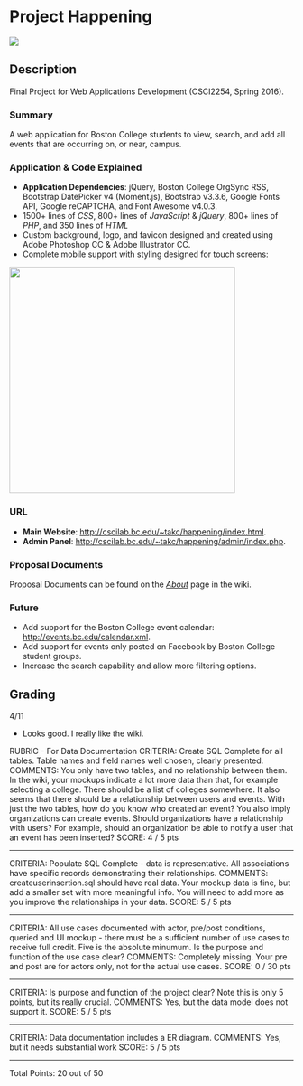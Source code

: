 # Project Happening

![](https://github.com/CSCI2254/project-happening/blob/master/img/happeninglogo.png)

## Description
Final Project for Web Applications Development (CSCI2254, Spring 2016).

### Summary
A web application for Boston College students to view, search, and add all events that are occurring on, or near, campus.

### Application & Code Explained
- **Application Dependencies**: jQuery, Boston College OrgSync RSS, Bootstrap DatePicker v4 (Moment.js), Bootstrap v3.3.6, Google Fonts API, Google reCAPTCHA, and Font Awesome v4.0.3.
- 1500+ lines of _CSS_, 800+ lines of _JavaScript_ & _jQuery_, 800+ lines of _PHP_, and 350 lines of _HTML_
- Custom background, logo, and favicon designed and created using Adobe Photoshop CC & Adobe Illustrator CC.
- Complete mobile support with styling designed for touch screens:
<img src="https://github.com/CSCI2254/project-happening/blob/master/img/mobilemockup.png" width="400px"/>

### URL
- **Main Website**: http://cscilab.bc.edu/~takc/happening/index.html.
- **Admin Panel**: http://cscilab.bc.edu/~takc/happening/admin/index.php.

### Proposal Documents
Proposal Documents can be found on the [_About_](https://github.com/CSCI2254/project-happening/wiki/About) page in the wiki.

### Future
- Add support for the Boston College event calendar: http://events.bc.edu/calendar.xml.
- Add support for events only posted on Facebook by Boston College student groups.
- Increase the search capability and allow more filtering options.

## Grading
4/11
- Looks good.  I really like the wiki.

RUBRIC - For Data Documentation
CRITERIA:
Create SQL Complete for all tables. Table names and field names well
chosen, clearly presented.
COMMENTS:
You only have two tables, and no relationship between them. In the wiki,
your mockups indicate a lot more data than that, for example selecting a 
college.  There should be a list of colleges somewhere.  It also seems
that there should be a relationship between users and events.  With
just the two tables, how do you know who created an event?  You also imply
organizations can create events.  Should organizations have a relationship
with users?  For example, should an organization be able to notify
a user that an event has been inserted?
SCORE: 4 / 5 pts 
**********************
CRITERIA:
Populate SQL Complete - data is representative. All associations have
specific records demonstrating their relationships.
COMMENTS:
createuserinsertion.sql should have real data.
Your mockup data is fine, but add a smaller set with more meaningful 
info.  You will need to add more as you improve the relationships in
your data.
SCORE: 5 / 5 pts 
**********************
CRITERIA:
All use cases documented with actor, pre/post conditions, queried and UI
mockup - there must be a sufficient number of use cases to receive full
credit. Five is the absolute minumum. Is the purpose and function of the
use case clear?
COMMENTS:
Completely missing.  Your pre and post are for actors only, not for the
actual use cases.
SCORE: 0 / 30 pts 
**********************
CRITERIA:
Is purpose and function of the project clear? Note this is only 5
points, but its really crucial.
COMMENTS:
Yes, but the data model does not support it.
SCORE: 5 / 5 pts 
**********************
CRITERIA:
Data documentation includes a ER diagram.
COMMENTS:
Yes, but it needs substantial work
SCORE: 5 / 5 pts 
**********************
Total Points: 20 out of 50
